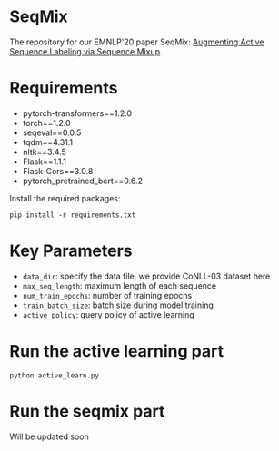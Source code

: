 # SeqMix
The repository for our EMNLP'20 paper SeqMix: [Augmenting Active Sequence Labeling via Sequence Mixup](https://rongzhizhang.org/pdf/emnlp20_SeqMix.pdf).  

# Requirements
- pytorch-transformers==1.2.0  
- torch==1.2.0  
- seqeval==0.0.5  
- tqdm==4.31.1  
- nltk==3.4.5  
- Flask==1.1.1  
- Flask-Cors==3.0.8  
- pytorch_pretrained_bert==0.6.2  

Install the required packages:  
```
pip install -r requirements.txt
```

# Key Parameters
- `data_dir`: specify the data file, we provide CoNLL-03 dataset here 
- `max_seq_length`: maximum length of each sequence  
- `num_train_epochs`: number of training epochs  
- `train_batch_size`: batch size during model training  
- `active_policy`: query policy of active learning

# Run the active learning part  
```
python active_learn.py
```

# Run the seqmix part  
Will be updated soon


